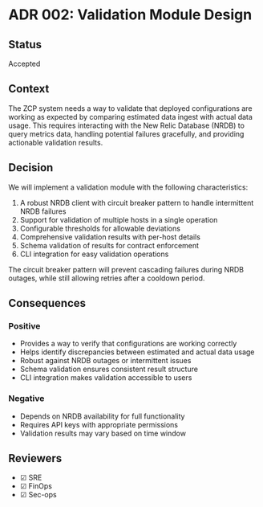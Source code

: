 # ADR 002: Validation Module Design

## Status

Accepted

## Context

The ZCP system needs a way to validate that deployed configurations are working as expected by comparing estimated data ingest with actual data usage. This requires interacting with the New Relic Database (NRDB) to query metrics data, handling potential failures gracefully, and providing actionable validation results.

## Decision

We will implement a validation module with the following characteristics:

1. A robust NRDB client with circuit breaker pattern to handle intermittent NRDB failures
2. Support for validation of multiple hosts in a single operation
3. Configurable thresholds for allowable deviations
4. Comprehensive validation results with per-host details
5. Schema validation of results for contract enforcement
6. CLI integration for easy validation operations

The circuit breaker pattern will prevent cascading failures during NRDB outages, while still allowing retries after a cooldown period.

## Consequences

### Positive

- Provides a way to verify that configurations are working correctly
- Helps identify discrepancies between estimated and actual data usage
- Robust against NRDB outages or intermittent issues
- Schema validation ensures consistent result structure
- CLI integration makes validation accessible to users

### Negative

- Depends on NRDB availability for full functionality
- Requires API keys with appropriate permissions
- Validation results may vary based on time window

## Reviewers

- ☑ SRE
- ☑ FinOps
- ☑ Sec-ops
